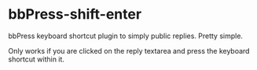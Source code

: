bbPress-shift-enter
===================

bbPress keyboard shortcut plugin to simply public replies. Pretty simple.

Only works if you are clicked on the reply textarea and press the keyboard shortcut within it.
